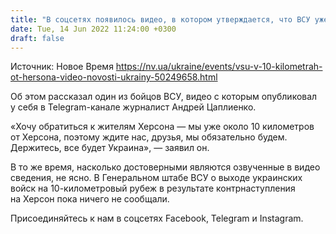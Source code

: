 ```yaml
---
title: "В соцсетях появилось видео, в котором утверждается, что ВСУ уже в 10 километрах от Херсона"
date: Tue, 14 Jun 2022 11:24:00 +0300
draft: false
---
```

Источник: Новое Время https://nv.ua/ukraine/events/vsu-v-10-kilometrah-ot-hersona-video-novosti-ukrainy-50249658.html


Об этом рассказал один из бойцов ВСУ, видео с которым опубликовал у себя в Telegram-канале журналист Андрей Цаплиенко.

«Хочу обратиться к жителям Херсона — мы уже около 10 километров от Херсона, поэтому ждите нас, друзья, мы обязательно будем. Держитесь, все будет Украина», — заявил он.

В то же время, насколько достоверными являются озвученные в видео сведения, не ясно. В Генеральном штабе ВСУ о выходе украинских войск на 10-километровый рубеж в результате контрнаступления на Херсон пока ничего не сообщали.

Присоединяйтесь к нам в соцсетях Facebook, Telegram и Instagram.
